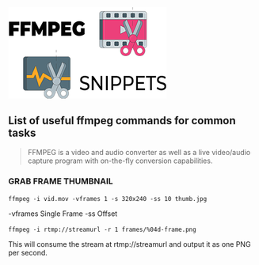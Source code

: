 ![FFmpeg Snippets](/FFMPEG-Snippets.png)

## List of useful ffmpeg commands for common tasks

> FFMPEG is a video and audio converter as well as a live video/audio capture program with on-the-fly conversion capabilities.

### GRAB FRAME THUMBNAIL    

  `ffmpeg -i vid.mov -vframes 1 -s 320x240 -ss 10 thumb.jpg`

  -vframes  Single Frame
  -ss       Offset

  `ffmpeg -i rtmp://streamurl -r 1 frames/%04d-frame.png`

  This will consume the stream at rtmp://streamurl and output it as one PNG per second.
